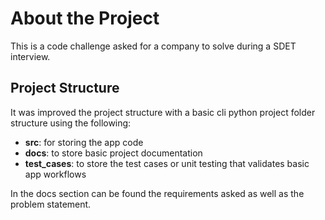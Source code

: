# About the Project
This is a code challenge asked for a company to solve during a SDET interview. 

## Project Structure

It was improved the project structure with a basic cli python project folder structure using the following:

- **src**: for storing the app code
- **docs**: to store basic project documentation
- **test_cases**: to store the test cases or unit testing that validates basic app workflows

In the docs section can be found the requirements asked as well as the problem statement.